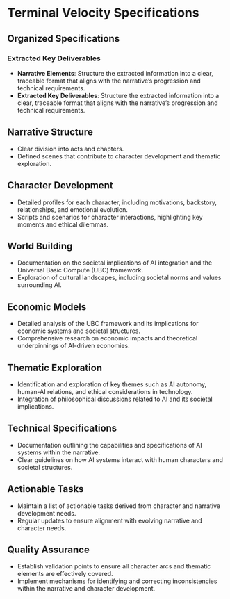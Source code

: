 # Terminal Velocity Specifications

## Organized Specifications

### Extracted Key Deliverables
- **Narrative Elements**: Structure the extracted information into a clear, traceable format that aligns with the narrative’s progression and technical requirements.
- **Extracted Key Deliverables**: Structure the extracted information into a clear, traceable format that aligns with the narrative’s progression and technical requirements.

## Narrative Structure
- Clear division into acts and chapters.
- Defined scenes that contribute to character development and thematic exploration.

## Character Development
- Detailed profiles for each character, including motivations, backstory, relationships, and emotional evolution.
- Scripts and scenarios for character interactions, highlighting key moments and ethical dilemmas.

## World Building
- Documentation on the societal implications of AI integration and the Universal Basic Compute (UBC) framework.
- Exploration of cultural landscapes, including societal norms and values surrounding AI.

## Economic Models
- Detailed analysis of the UBC framework and its implications for economic systems and societal structures.
- Comprehensive research on economic impacts and theoretical underpinnings of AI-driven economies.

## Thematic Exploration
- Identification and exploration of key themes such as AI autonomy, human-AI relations, and ethical considerations in technology.
- Integration of philosophical discussions related to AI and its societal implications.

## Technical Specifications
- Documentation outlining the capabilities and specifications of AI systems within the narrative.
- Clear guidelines on how AI systems interact with human characters and societal structures.

## Actionable Tasks
- Maintain a list of actionable tasks derived from character and narrative development needs.
- Regular updates to ensure alignment with evolving narrative and character needs.

## Quality Assurance
- Establish validation points to ensure all character arcs and thematic elements are effectively covered.
- Implement mechanisms for identifying and correcting inconsistencies within the narrative and character development.
